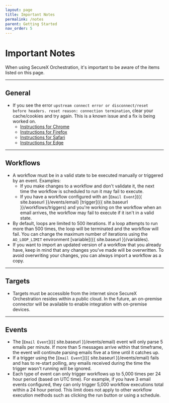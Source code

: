 ```yaml
---
layout: page
title: Important Notes
permalink: /notes
parent: Getting Started
nav_order: 5
---
```


# Important Notes
When using SecureX Orchestration, it's important to be aware of the items listed on this page.

---

## General
* If you see the error `upstream connect error or disconnect/reset before headers. reset reason: connection termination`, clear your cache/cookies and try again. This is a known issue and a fix is being worked on.
	* [Instructions for Chrome](https://support.google.com/accounts/answer/32050?hl=en&co=GENIE.Platform=Desktop)
	* [Instructions for Firefox](https://support.mozilla.org/en-US/kb/how-clear-firefox-cache)
	* [Instructions for Safari](https://support.apple.com/guide/safari/manage-cookies-and-website-data-sfri11471/mac)
	* [Instructions for Edge](https://support.microsoft.com/en-us/microsoft-edge/view-and-delete-browser-history-in-microsoft-edge-00cf7943-a9e1-975a-a33d-ac10ce454ca4)

---

## Workflows
* A workflow must be in a valid state to be executed manually or triggered by an event. Examples:
	* If you make changes to a workflow and don't validate it, the next time the workflow is scheduled to run it may fail to execute.
	* If you have a workflow configured with an [`Email Event`]({{ site.baseurl }}/events/email) [trigger]({{ site.baseurl }}/workflows/triggers) and you're working on the workflow when an email arrives, the workflow may fail to execute if it isn't in a valid state.
* By default, loops are limited to 500 iterations. If a loop attempts to run more than 500 times, the loop will be terminated and the workflow will fail. You can change the maximum number of iterations using the `AO_LOOP_LIMIT` environment [variable]({{ site.baseurl }}/variables).
* If you want to import an updated version of a workflow that you already have, keep in mind that any changes you've made will be overwritten. To avoid overwriting your changes, you can always import a workflow as a copy.

---

## Targets
* Targets must be accessible from the internet since SecureX Orchestration resides within a public cloud. In the future, an on-premise connector will be available to enable integration with on-premise devices.

---

## Events
* The [`Email Event`]({{ site.baseurl }}/events/email) event will only parse 5 emails per minute. If more than 5 messages arrive within that timeframe, the event will continute parsing emails five at a time until it catches up.
* If a trigger using the [`Email Event`]({{ site.baseurl }}/events/email) fails and has to re-start polling, any emails received during the time the trigger wasn't running will be ignored.
* Each type of event can only trigger workflows up to 5,000 times per 24 hour period (based on UTC time). For example, if you have 3 email events configured, they can only trigger 5,000 workflow executions total within a 24 hour period. This limit does not apply to other workflow execution methods such as clicking the run button or using a schedule.